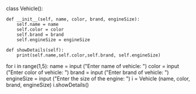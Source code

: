 
class Vehicle():
    
    def __init__(self, name, color, brand, engineSize):
        self.name = name
        self.color = color
        self.brand = brand
        self.engineSize = engineSize

    def showDetails(self):       
        print(self.name,self.color,self.brand, self.engineSize)

for i in range(1,5):
    name = input ("Enter name of vehicle: ")
    color = input ("Enter color of vehicle: ")
    brand = input ("Enter brand of vehicle: ")
    engineSize = input ("Enter the size of the engine: ")
    i = Vehicle (name, color, brand, engineSize)
    i.showDetails()
